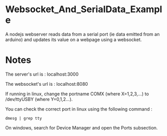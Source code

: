 # Websocket_And_SerialData_Example
A nodejs webserver reads data from a serial port (ie data emitted from an arduino) and updates its value on a webpage using a websocket.

# Notes
The server's url is : localhost:3000

The websocket's url is : localhost:8080

If running in linux, change the portname COMX (where X=1,2,3,...) to /dev/ttyUSBY (where Y=0,1,2...).

You can check the correct port in linux using the following command : 

```
dmesg | grep tty
```


On windows, search for Device Manager and open the Ports subsection.
